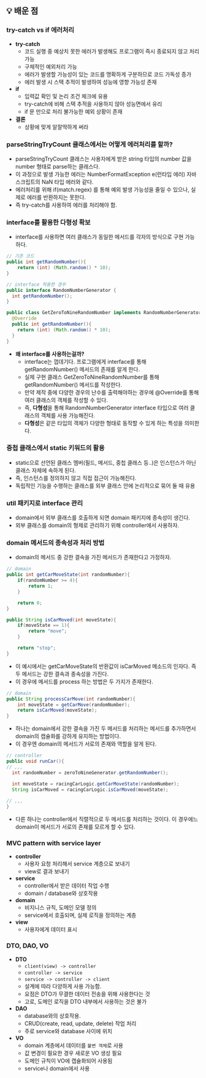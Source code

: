 ## 💡 배운 점

### try-catch vs if 에러처리
- **try-catch**
  - 코드 실행 중 예상치 못한 에러가 발생해도 프로그램이 즉시 종료되지 않고 처리 가능
  - 구체적인 예외처리 가능
  - 에러가 발생할 가능성이 있는 코드를 명확하게 구분하므로 코드 가독성 증가
  - 에러 발생 시 스택 추적이 발생하여 성능에 영향 가능성 존재
- **if**
  - 입력값 확인 및 논리 조건 체크에 유용
  - try-catch에 비해 스택 추적을 사용하지 않아 성능면에서 유리
  - if 문 만으로 처리 불가능한 예외 상황이 존재
- **결론**
  - 상황에 맞게 알잘딱하게 써라

### parseStringTryCount 클래스에서는  어떻게 에러처리를 할까?
- parseStringTryCount 클래스는 사용자에게 받은 string 타입의 number 값을 number 형태로 parse하는 클래스다.
- 이 과정으로 발생 가능한 에러는 NumberFormatException e(런타입 에러) 자바스크립트의 NaN 타입 에러와 같다.
- 에러처리를 위해 if(match.regex) 를 통해 예외 발생 가능성을 줄일 수 있으나, 실제로 에러를 반환하지는 못한다.
- 즉 try-catch를 사용하여 에러를 처리해야 함.

### interface를 활용한 다형성 확보
- interface를 사용하면 여러 클래스가 동일한 메서드를 각자의 방식으로 구현 가능하다.
```java
// 기존 코드
public int getRandomNumber(){
    return (int) (Math.random() * 10); 
}
```
```java
// interface 적용한 경우
public interface RandomNumberGenerator {
  int getRandomNumber();
}

public class GetZeroToNineRandomNumber implements RandomNumberGenerator{
  @Override
  public int getRandomNumber(){
    return (int) (Math.random() * 10);
  }
}
```
- **왜 interface를 사용하는걸까?**
  - interface는 껍데기다. 프로그램에게 interface를 통해 getRandomNumber() 메서드의 존재를 알게 한다.
  - 실제 구현 클래스 GetZeroToNineRandomNumber를 통해 getRandomNumber() 메서드를 작성한다.
  - 만약 제작 중에 다양한 경우의 난수를 출력해야하는 경우에 @Override를 통해 여러 클래스의 객체를 작성할 수 있다.
  - 즉, **다형성**을 통해 RandomNumberGenerator interface 타입으로 여러 클래스의 객체를 사용 가능해진다.
  - **다형성**은 같은 타입의 객체가 다양한 형태로 동작할 수 있게 하는 특성을 의미한다.

### 중첩 클래스에서 static 키워드의 활용
- static으로 선언된 클래스 멤버(필드, 메서드, 중첩 클래스 등..)은 인스턴스가 아닌 클래스 자체에 속하게 된다.
- 즉, 인스턴스를 정의하지 않고 직접 접근이 가능해진다.
- 독립적인 기능을 수행하는 클래스를 외부 클래스 안에 논리적으로 묶어 둘 때 유용

### util 패키지로 interface 관리
- domain에서 외부 클래스를 호출하게 되면 domain 패키지에 종속성이 생긴다.
- 외부 클래스를 domain의 형제로 관리하기 위해 controller에서 사용하자.

### domain 메서드의 종속성과 처리 방법
- domain의 메서드 중 강한 결속을 가진 메서드가 존재한다고 가정하자.
```java
// domain
public int getCarMoveState(int randomNumber){
    if(randomNumber >= 4){
        return 1;
    }

    return 0;
}

public String isCarMoved(int moveState){
    if(moveState == 1){
        return "move";
    }

    return "stop";
}
```
- 이 예시에서는 getCarMoveState의 반환값이 isCarMoved 메소드의 인자다. 즉 두 메서드는 강한 결속과 종속성을 가진다.
- 이 경우에 메서드를 process 하는 방법은 두 가지가 존재한다.
```java
// domain
public String processCarMove(int randomNumber){
    int moveState = getCarMove(randomNumber);
    return isCarMoved(moveState);
}
```
- 하나는 domain에서 강한 결속을 가진 두 메서드를 처리하는 메서드를 추가하면서 domain의 캡슐화를 강하게 유지하는 방법이다.
- 이 경우엔 domain의 메서드가 서로의 존재와 역할을 알게 된다.
```java
// controller
public void runCar(){
// ,,,
  int randomNumber = zeroToNineGenerator.getRandomNumber();

  int moveState = racingCarLogic.getCarMoveState(randomNumber);
  String isCarMoved = racingCarLogic.isCarMoved(moveState);
  
// ,,,
}
```
- 다른 하나는 controller에서 직렬적으로 두 메서드를 처리하는 것이다. 이 경우에느 domain이 메서드가 서로의 존재를 모르게 할 수 있다.

### MVC pattern with service layer

- **controller**
  - 사용자 요청 처리해서 service 계층으로 보내기
  - view로 결과 보내기
- **service**
  - controller에서 받은 데이터 작업 수행
  - domain / database와 상호작용
- **domain**
  - 비지니스 규칙, 도메인 모델 정의
  - service에서 호출되며, 실제 로직을 정의하는 계층
- **view**
  - 사용자에게 데이터 표시

### DTO, DAO, VO
- **DTO**
  - `client(view) -> controller`
  - `controller -> service`
  - `service -> controller -> client`
  - 설계에 따라 다양하게 사용 가능함.
  - 요점은 DTO가 무결한 데이터 전송을 위해 사용한다는 것
  - 고로, 도메인 로직을 DTO 내부에서 사용하는 것은 불가
- **DAO**
  - database와의 상호작용. 
  - CRUD(create, read, update, delete) 작업 처리
  - 주로 service와 database 사이에 위치
- **VO**
  - domain 계층에서 데이터를 `불변 객체`로 사용
  - 값 변경이 필요한 경우 새로운 VO 생성 필요
  - 도메인 규칙이 VO에 캡슐화되어 사용됨
  - service나 domain에서 사용

